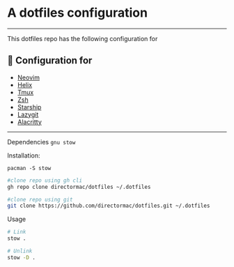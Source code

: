 # A dotfiles configuration

<hr>

This dotfiles repo has the following configuration for

## 🚀 Configuration for

- <a href="https://github.com/neovim/neovim">Neovim</a>
- <a href="https://github.com/helix-editor/helix">Helix</a>
- <a href="https://github.com/tmux/tmux/wiki">Tmux</a>
- <a href="https://github.com/ohmyzsh/ohmyzsh/wiki/Installing-ZSH">Zsh</a>
- <a href="https://github.com/starship/starship">Starship</a>
- <a href="https://github.com/jesseduffield/lazygit">Lazygit</a>
- <a href="https://github.com/alacritty/alacritty">Alacritty</a>

<hr>

Dependencies `gnu stow`

Installation:

`pacman -S stow`

```sh
#clone repo using gh cli
gh repo clone directormac/dotfiles ~/.dotfiles

#clone repo using git
git clone https://github.com/directormac/dotfiles.git ~/.dotfiles
```

Usage

```sh
# Link
stow .

# Unlink
stow -D .
```
